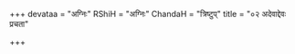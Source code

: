 +++
devataa = "अग्निः"
RShiH = "अग्निः"
ChandaH = "त्रिष्टुप्"
title = "०२ अदेवाद्देवः प्रचता"

+++
